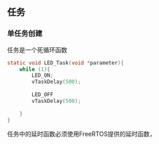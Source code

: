 ## 任务
### 单任务创建
任务是一个死循环函数
```c
static void LED_Task(void *parameter){  
    while (1){  
        LED_ON;  
        vTaskDelay(500);  
  
        LED_OFF  
        vTaskDelay(500);  
  
    }  
}
```
任务中的延时函数必须使用FreeRTOS提供的延时函数，